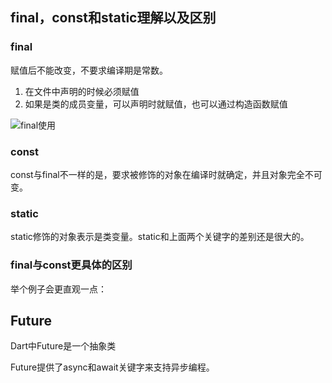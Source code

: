 

## final，const和static理解以及区别

### final

赋值后不能改变，不要求编译期是常数。

1. 在文件中声明的时候必须赋值
2. 如果是类的成员变量，可以声明时就赋值，也可以通过构造函数赋值

![final使用](https://cdn.jsdelivr.net/gh/ZpFate/ImageService@master/uPic/img_2020_10_28_13_35_57.png "final使用")

### const

const与final不一样的是，要求被修饰的对象在编译时就确定，并且对象完全不可变。

### static

static修饰的对象表示是类变量。static和上面两个关键字的差别还是很大的。

### final与const更具体的区别

举个例子会更直观一点：



## Future

Dart中Future是一个抽象类

Future提供了async和await关键字来支持异步编程。